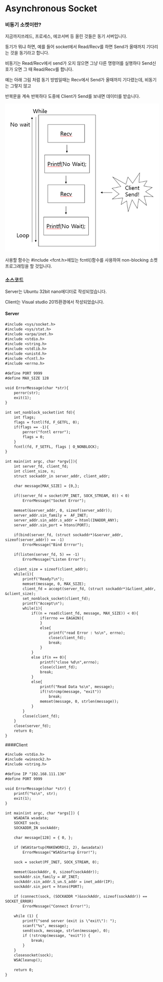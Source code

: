 # Asynchronous Socket
### 비동기 소켓이란?
지금까지쓰레드, 프로세스, 에코서버 등 올린 것들은 동기 서버입니다.

동기가 뭐냐 하면, 예를 들어 socket에서 Read/Recv를 하면 Send가 올때까지 기다리는 것을 동기라고 합니다.

비동기는 Read/Recv에서 send가 오지 않으면 그냥 다른 명령어를 실행하다 Send신호가 오면 그 때 Read/Recv를 합니다.

예는 아래 그림 처럼 동기 방법일때는 Recv에서 Send가 올때까지 기다렸는데, 비동기는 그렇지 않고

반복문을 계속 반복하다 도중에 Client가 Send를 보내면 데이터를 받습니다.

![Alt text](https://github.com/Funniest/Socket/blob/master/Asyn_Socket/img/Asyn.PNG)

사용할 함수는 #include <fcnt.h>에있는 fcntl()함수를 사용하여 non-blocking 소켓 프로그래밍을 할 것입니다.

### 소스코드
Server는 Ubuntu 32bit nano에디터로 작성되었습니다.

Client는 Visual studio 2015환경에서 작성되었습니다.
#### Server
```
#include <sys/socket.h>
#include <sys/stat.h>
#include <arpa/inet.h>
#include <stdio.h>
#include <string.h>
#include <stdlib.h>
#include <unistd.h>
#include <fcntl.h>
#include <errno.h>

#define PORT 9999
#define MAX_SIZE 128

void ErrorMessage(char *str){
	perror(str);
	exit(1);
}

int set_nonblock_socket(int fd){
	int flags;
	flags = fcntl(fd, F_GETFL, 0);
	if(flags == -1){
		perror("fcntl error");
		flags = 0;
	}
	fcntl(fd, F_SETFL, flags | O_NONBLOCK);
}

int main(int argc, char *argv[]){
	int server_fd, client_fd;
	int client_size, n;
	struct sockaddr_in server_addr, client_addr;
	
	char message[MAX_SIZE] = {0,};
	
	if((server_fd = socket(PF_INET, SOCK_STREAM, 0)) < 0)
		ErrorMessage("Socket Error");
	
	memset(&server_addr, 0, sizeof(server_addr));
	server_addr.sin_family =  AF_INET;
	server_addr.sin_addr.s_addr = htonl(INADDR_ANY);
	server_addr.sin_port = htons(PORT);
	
	if(bind(server_fd, (struct sockaddr*)&server_addr, sizeof(server_addr)) == -1)
		ErrorMessage("Bind Errror");
	
	if(listen(server_fd, 5) == -1)
		ErrorMessage("Listen Error");
	
	client_size = sizeof(client_addr);
	while(1){
		printf("Ready?\n");
		memset(message, 0, MAX_SIZE);
		client_fd = accept(server_fd, (struct sockaddr*)&client_addr, &client_size);
		set_nonblock_socket(client_fd);
		printf("Accept\n");
		while(1){
			if((n = read(client_fd, message, MAX_SIZE)) < 0){
				if(errno == EAGAIN){
				}
				else{
					printf("read Error : %s\n", errno);
					close(client_fd);
					break;
				}
			}
			else if(n == 0){
				printf("close %d\n",errno);
				close(client_fd);
				break;
			}
			else{
				printf("Read Data %s\n", message);
				if(!strcmp(message, "exit"))
					break;
				memset(message, 0, strlen(message));
			}
		}
		close(client_fd);
	}
	close(server_fd);
	return 0;
}

```
####Client
```
#include <stdio.h>
#include <winsock2.h>
#include <string.h>

#define IP "192.168.111.136"
#define PORT 9999

void ErrorMessage(char *str) {
	printf("%s\n", str);
	exit(1);
}

int main(int argc, char *args[]) {
	WSADATA wsadata;
	SOCKET sock;
	SOCKADDR_IN sockAddr;

	char message[128] = { 0, };
	
	if (WSAStartup(MAKEWORD(2, 2), &wsadata))
		ErrorMessage("WSAStartup Error!");

	sock = socket(PF_INET, SOCK_STREAM, 0);
	
	memset(&sockAddr, 0, sizeof(sockAddr));
	sockAddr.sin_family = AF_INET;
	sockAddr.sin_addr.S_un.S_addr = inet_addr(IP);
	sockAddr.sin_port = htons(PORT);

	if (connect(sock, (SOCKADDR *)&sockAddr, sizeof(sockAddr)) == SOCKET_ERROR)
		ErrorMessage("Connect Error!");
	
	while (1) {
		printf("send server (exit is \"exit\"): ");
		scanf("%s", message);
		send(sock, message, strlen(message), 0);
		if (!strcmp(message, "exit")) {
			break;
		}
	}
	closesocket(sock);
	WSACleanup();

	return 0;
}
```

